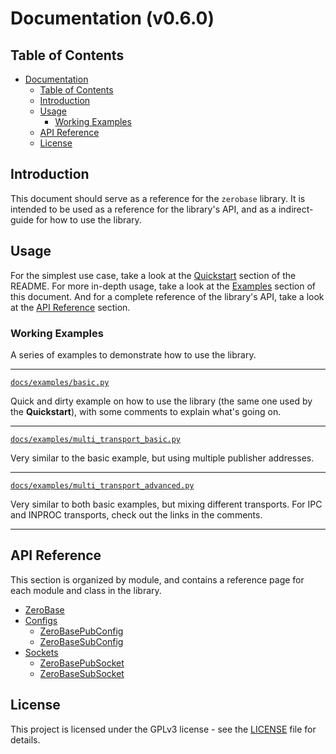 # Documentation (v0.6.0)

## Table of Contents

- [Documentation](#documentation)
  - [Table of Contents](#table-of-contents)
  - [Introduction](#introduction)
  - [Usage](#usage)
    - [Working Examples](#examples)
  - [API Reference](#api-reference)
  - [License](#license)

## Introduction

This document should serve as a reference for the `zerobase` library. It is intended to be used as a reference for the library's API, and as a indirect-guide for how to use the library.

## Usage

For the simplest use case, take a look at the [Quickstart](../README.md#quickstart) section of the README. For more in-depth usage, take a look at the [Examples](#examples) section of this document. And for a complete reference of the library's API, take a look at the [API Reference](#api-reference) section.

### Working Examples

A series of examples to demonstrate how to use the library.

---

[`docs/examples/basic.py`](basic.py)

Quick and dirty example on how to use the library (the same one used by the **Quickstart**), with some comments to explain what's going on.

---

[`docs/examples/multi_transport_basic.py`](multi_transport_basic.py)

Very similar to the basic example, but using multiple publisher addresses.

---

[`docs/examples/multi_transport_advanced.py`](multi_transport_advanced.py)

Very similar to both basic examples, but mixing different transports. For IPC and INPROC transports, check out the links in the comments.

---

## API Reference

This section is organized by module, and contains a reference page for each module and class in the library.

- [ZeroBase](reference/zerobase.md)
- [Configs](reference/configs)
  - [ZeroBasePubConfig](reference/configs/zerobasepubconfig.md)
  - [ZeroBaseSubConfig](reference/configs/zerobasesubconfig.md)
- [Sockets](reference/sockets)
  - [ZeroBasePubSocket](reference/sockets/zerobasepubsocket.md)
  - [ZeroBaseSubSocket](reference/sockets/zerobasesubsocket.md)

## License

This project is licensed under the GPLv3 license - see the [LICENSE](../LICENSE) file for details.

